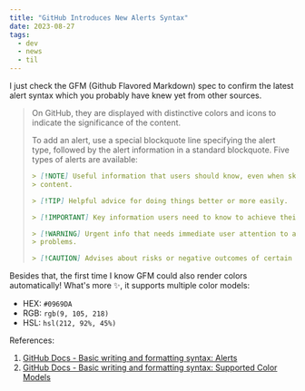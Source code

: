 ```yaml
---
title: "GitHub Introduces New Alerts Syntax"
date: 2023-08-27
tags:
  - dev
  - news
  - til
---
```


I just check the GFM (Github Flavored Markdown) spec to confirm the latest alert
syntax which you probably have knew yet from other sources.

> On GitHub, they are displayed with distinctive colors and icons to indicate
> the significance of the content.
>
> To add an alert, use a special blockquote line specifying the alert type,
> followed by the alert information in a standard blockquote. Five types of
> alerts are available:
>
> ```markdown
> > [!NOTE] Useful information that users should know, even when skimming
> > content.
>
> > [!TIP] Helpful advice for doing things better or more easily.
>
> > [!IMPORTANT] Key information users need to know to achieve their goal.
>
> > [!WARNING] Urgent info that needs immediate user attention to avoid
> > problems.
>
> > [!CAUTION] Advises about risks or negative outcomes of certain actions.
> ```

Besides that, the first time I know GFM could also render colors automatically!
What's more ✨, it supports multiple color models:

- HEX: `#0969DA`
- RGB: `rgb(9, 105, 218)`
- HSL: `hsl(212, 92%, 45%)`

References:

1. [GitHub Docs - Basic writing and formatting syntax: Alerts](https://docs.github.com/en/get-started/writing-on-github/getting-started-with-writing-and-formatting-on-github/basic-writing-and-formatting-syntax#alerts)
2. [GitHub Docs - Basic writing and formatting syntax: Supported Color Models](https://docs.github.com/en/get-started/writing-on-github/getting-started-with-writing-and-formatting-on-github/basic-writing-and-formatting-syntax#supported-color-models)
